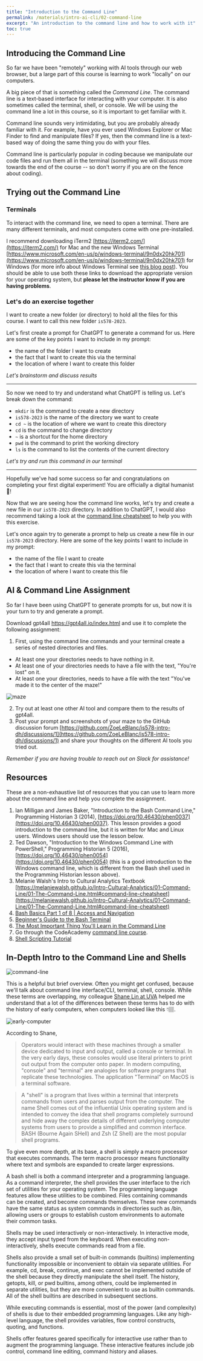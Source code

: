 ```yaml
---
title: "Introduction to the Command Line"
permalink: /materials/intro-ai-cli/02-command-line
excerpt: "An introduction to the command line and how to work with it"
toc: true
---
```


## Introducing the Command Line

So far we have been "remotely" working with AI tools through our web browser, but a large part of this course is learning to work "locally" on our computers.

A big piece of that is something called the *Command Line*. The command line is a text-based interface for interacting with your computer. It is also sometimes called the terminal, shell, or console. We will be using the command line a lot in this course, so it is important to get familiar with it. 

Command line sounds very intimidating, but you are probably already familiar with it. For example, have you ever used Windows Explorer or Mac Finder to find and manipulate files? If yes, then the command line is a text-based way of doing the same thing you do with your files.

Command line is particularly popular in coding because we manipulate our code files and run them all in the terminal (something we will discuss more towards the end of the course -- so don't worry if you are on the fence about coding).

## Trying out the Command Line

### Terminals

To interact with the command line, we need to open a terminal. There are many different terminals, and most computers come with one pre-installed.

I recommend downloading iTerm2 [https://iterm2.com/](https://iterm2.com/) for Mac and the new Windows Terminal [https://www.microsoft.com/en-us/p/windows-terminal/9n0dx20hk701](https://www.microsoft.com/en-us/p/windows-terminal/9n0dx20hk701) for Windows (for more info about Windows Terminal see [this blog post](https://towardsdatascience.com/new-windows-terminal-the-best-you-can-have-9945294707e7)). You should be able to use both these links to download the appropriate version for your operating system, but **please let the instructor know if you are having problems**.

### Let's do an exercise together

I want to create a new folder (or directory) to hold all the files for this course. I want to call this new folder `is578-2023`.

Let's first create a prompt for ChatGPT to generate a command for us. Here are some of the key points I want to include in my prompt:

- the name of the folder I want to create
- the fact that I want to create this via the terminal
- the location of where I want to create this folder

*Let's brainstorm and discuss results*

----

So now we need to try and understand what ChatGPT is telling us. Let's break down the command:

- `mkdir` is the command to create a new directory
- `is578-2023` is the name of the directory we want to create
- `cd ~` is the location of where we want to create this directory
- `cd` is the command to change directory
- `~` is a shortcut for the home directory
- `pwd` is the command to print the working directory
- `ls` is the command to list the contents of the current directory

*Let's try and run this command in our terminal*

----

Hopefully we've had some success so far and congratulations on completing your first digital experiment! You are officially a digital humanist 🥳!

Now that we are seeing how the command line works, let's try and create a new file in our `is578-2023` directory. In addition to ChatGPT, I would also recommend taking a look at the [command line cheatsheet]({{site.baseurl}}/materials/intro_ai_command_line/03-command-line-cheatsheet.md) to help you with this exercise. 

Let's once again try to generate a prompt to help us create a new file in our `is578-2023` directory. Here are some of the key points I want to include in my prompt:

- the name of the file I want to create
- the fact that I want to create this via the terminal
- the location of where I want to create this file
  

## AI & Command Line Assignment

So far I have been using ChatGPT to generate prompts for us, but now it is your turn to try and generate a prompt.

Download gpt4all https://gpt4all.io/index.html and use it to complete the following assignment:

1. First, using the command line commands and your terminal create a series of nested directories and files.

- At least one your directories needs to have nothing in it.
- At least one of your directories needs to have a file with the text, "You're lost" on it.
- At least one your directories, needs to have a file with the text "You've made it to the center of the maze!"

![maze](https://media.giphy.com/media/Xbn2CXq5u2Wc0/giphy.gif)

2. Try out at least one other AI tool and compare them to the results of gpt4all. 
3. Post your prompt and screenshots of your maze to the GitHub discussion forum [https://github.com/ZoeLeBlanc/is578-intro-dh/discussions/1](https://github.com/ZoeLeBlanc/is578-intro-dh/discussions/1) and share your thoughts on the different AI tools you tried out.

*Remember if you are having trouble to reach out on Slack for assistance!*

## Resources

These are a non-exhaustive list of resources that you can use to learn more about the command line and help you complete the assignment.

1. Ian Milligan and James Baker, "Introduction to the Bash Command Line," Programming Historian 3 (2014), [https://doi.org/10.46430/phen0037](https://doi.org/10.46430/phen0037). This lesson provides a good introduction to the command line, but it is written for Mac and Linux users. Windows users should use the lesson below.
2. Ted Dawson, "Introduction to the Windows Command Line with PowerShell," Programming Historian 5 (2016), [https://doi.org/10.46430/phen0054](https://doi.org/10.46430/phen0054) (this is a good introduction to the Windows command line, which is different from the Bash shell used in the Programming Historian lesson above).
3. Melanie Walsh's Intro to Cultural Analytics Textbook [https://melaniewalsh.github.io/Intro-Cultural-Analytics/01-Command-Line/01-The-Command-Line.html#command-line-cheatsheet](https://melaniewalsh.github.io/Intro-Cultural-Analytics/01-Command-Line/01-The-Command-Line.html#command-line-cheatsheet)
5. [Bash Basics Part 1 of 8 | Access and Navigation](https://youtu.be/eH8Z9zeywq0?t=885)
6. [Beginner's Guide to the Bash Terminal](https://www.youtube.com/watch?v=oxuRxtrO2Ag)
7. [The Most Important Thing You'll Learn in the Command Line](https://www.youtube.com/watch?v=q7-aEspwwEI)
8. Go through the CodeAcademy [command line course](https://www.codecademy.com/learn/learn-the-command-line).
9. [Shell Scripting Tutorial](https://www.youtube.com/watch?v=hwrnmQumtPw)

## In-Depth Intro to the Command Line and Shells

![command-line](https://image.slidesharecdn.com/cli-101-170406170732/95/commandline-101-3-638.jpg?cb=1491498863)

This is a helpful but brief overview. Often you might get confused, because we'll talk about command line interface/CLI, terminal, shell, console. While these terms are overlapping, my colleague [Shane Lin at UVA](https://github.com/scholarslab/CodeLab/blob/master/Week01/commandline.md) helped me understand that a lot of the differences between these terms has to do with the history of early computers, when computers looked like this 👇🏽.

![early-computer](https://www.computerhope.com/cdn/eniac.jpg)

According to Shane,
> Operators would interact with these machines through a smaller device dedicated to input and output, called a console or terminal. In the very early days, these consoles would use literal printers to print out output from the computer onto paper. In modern computing, "console" and "terminal" are analogies for software programs that replicate these technologies. The application "Terminal" on MacOS is a terminal software.

> A "shell" is a program that lives within a terminal that interprets commands from users and parses output from the computer. The name Shell comes out of the influential Unix operating system and is intended to convey the idea that shell programs completely surround and hide away the complex details of different underlying computer systems from users to provide a simplified and common interface. BASH (Bourne Again SHell) and Zsh (Z Shell) are the most popular shell programs.

To give even more depth, at its base, a shell is simply a macro processor that executes commands. The term macro processor means functionality where text and symbols are expanded to create larger expressions.

A bash shell is both a command interpreter and a programming language. As a command interpreter, the shell provides the user interface to the rich set of utilities for your operating system. The programming language features allow these utilities to be combined. Files containing commands can be created, and become commands themselves. These new commands have the same status as system commands in directories such as /bin, allowing users or groups to establish custom environments to automate their common tasks.

Shells may be used interactively or non-interactively. In interactive mode, they accept input typed from the keyboard. When executing non-interactively, shells execute commands read from a file.

Shells also provide a small set of built-in commands (builtins) implementing functionality impossible or inconvenient to obtain via separate utilities. For example, cd, break, continue, and exec cannot be implemented outside of the shell because they directly manipulate the shell itself. The history, getopts, kill, or pwd builtins, among others, could be implemented in separate utilities, but they are more convenient to use as builtin commands. All of the shell builtins are described in subsequent sections.

While executing commands is essential, most of the power (and complexity) of shells is due to their embedded programming languages. Like any high-level language, the shell provides variables, flow control constructs, quoting, and functions.

Shells offer features geared specifically for interactive use rather than to augment the programming language. These interactive features include job control, command line editing, command history and aliases.





